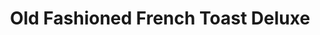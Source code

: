 ---
title: "Old Fashioned French Toast Deluxe"
price: "$12.00"
category: "Breakfast"
img: "src/images/menu/Old-Fashion-French-Toast.png"
desc: "Served with two eggs bacon and sausage links"
---